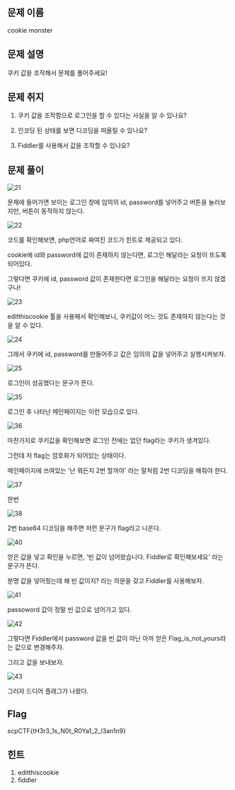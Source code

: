 ## 문제 이름

cookie monster



## 문제 설명

쿠키 값을 조작해서 문제를 풀어주세요!



## 문제 취지

1. 쿠키 값을 조작함으로 로그인을 할 수 있다는 사실을 알 수 있나요?

2. 인코딩 된 상태를 보면 디코딩을 떠올릴 수 있나요?

3. Fiddler를 사용해서 값을 조작할 수 있나요?



## 문제 풀이 

![21](https://user-images.githubusercontent.com/40850499/68562460-18ba8c00-048d-11ea-848f-205fb1924e6c.PNG)

문제에 들어가면 보이는 로그인 창에 임의의 id, password를 넣어주고 버튼을 눌러보지만, 버튼이 동작하지 않는다.



![22](https://user-images.githubusercontent.com/40850499/68562461-18ba8c00-048d-11ea-8742-691286598f8f.PNG)

코드를 확인해보면, php언어로 짜여진 코드가 힌트로 제공되고 있다.

cookie에 id와 password에 값이 존재하지 않는다면, 로그인 해달라는 요청이 뜨도록 되어있다.

그렇다면 쿠키에 id, password 값이 존재한다면 로그인을 해달라는 요청이 뜨지 않겠구나!



![23](https://user-images.githubusercontent.com/40850499/68562462-19532280-048d-11ea-81ae-e5babb7c0778.PNG)

editthiscookie 툴을 사용해서 확인해보니, 쿠키값이 어느 것도 존재하지 않는다는 것을 알 수 있다.



![24](https://user-images.githubusercontent.com/40850499/68562463-19532280-048d-11ea-986c-95809d6af0df.PNG)

그래서 쿠키에 id, password를 만들어주고 값은 임의의 값을 넣어주고 실행시켜보자.



![25](https://user-images.githubusercontent.com/40850499/68562464-19532280-048d-11ea-83b4-504017aa104b.PNG)

로그인이 성공했다는 문구가 뜬다.



![35](https://user-images.githubusercontent.com/40850499/68562644-e6f5f500-048d-11ea-8edf-671bbf14663e.PNG)

로그인 후 나타난 메인페이지는 이런 모습으로 있다.



![36](https://user-images.githubusercontent.com/40850499/68562800-8adfa080-048e-11ea-92b6-eb46a2d49543.PNG)

마찬가지로 쿠키값을 확인해보면 로그인 전에는 없던 flag라는 쿠키가 생겨있다. 

그런데 저 flag는 암호화가 되어있는 상태이다.

메인페이지에 쓰여있는 '난 뭐든지 2번 할꺼야' 라는 말처럼 2번 디코딩을 해줘야 한다.



![37](https://user-images.githubusercontent.com/40850499/68562802-8adfa080-048e-11ea-9365-83528693571b.PNG)

한번



![38](https://user-images.githubusercontent.com/40850499/68562803-8b783700-048e-11ea-9dcd-da3087991e79.PNG)

2번 base64 디코딩을 해주면 저런 문구가 flag라고 나온다. 



![40](https://user-images.githubusercontent.com/40850499/68562837-b9f61200-048e-11ea-99d1-90c4e214d380.PNG)

얻은 값을 넣고 확인을 누르면, '빈 값이 넘어왔습니다. Fiddler로 확인해보세요' 라는 문구가 뜬다.

분명 값을 넣어줬는데 왜 빈 값이지? 라는 의문을 갖고 Fiddler를 사용해보자.



![41](https://user-images.githubusercontent.com/40850499/68562883-f32e8200-048e-11ea-9a76-ded9fe2b4ef0.PNG)

passoword 값이 정말 빈 값으로 넘어가고 있다.



![42](https://user-images.githubusercontent.com/40850499/68562884-f32e8200-048e-11ea-8764-fc23d50ee0ff.PNG)

그렇다면 Fiddler에서 password 값을 빈 값이 아닌 아까 얻은 Flag_is_not_yours라는 값으로 변경해주자.

그리고 값을 보내보자.



![43](https://user-images.githubusercontent.com/40850499/68562885-f32e8200-048e-11ea-9e1b-0418359d71ef.PNG)

그러자 드디어 플래그가 나왔다.



## Flag

scpCTF{tH3r3_1s_N0t_R0Ya1_2_l3an1n9}



## 힌트

1. editthiscookie
2. fiddler

